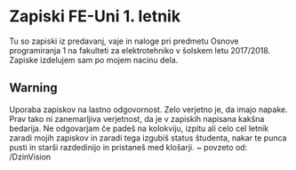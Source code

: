 ﻿# Zapiski FE-Uni 1. letnik

Tu so zapiski iz predavanj, vaje in naloge pri predmetu Osnove programiranja 1 na fakulteti za elektrotehniko v šolskem letu 2017/2018.
Zapiske izdelujem sam po mojem nacinu dela.

## Warning
Uporaba zapiskov na lastno odgovornost. Zelo verjetno je, da imajo napake. Prav tako ni zanemarljiva verjetnost, da je v zapiskih napisana kakšna bedarija. Ne odgovarjam če padeš na kolokviju, izpitu ali celo cel letnik zaradi mojih zapiskov in zaradi tega izgubiš status študenta, nakar te punca pusti in starši razdedinijo in pristaneš med klošarji. ~ povzeto od: /DzinVision
